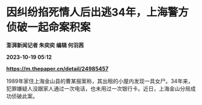 # 因纠纷掐死情人后出逃34年，上海警方侦破一起命案积案
**澎湃新闻记者 朱奕奕 编辑 何羽茜**

**2023-10-19 05:12**

**https://m.thepaper.cn/detail/24985457**

1989年家住上海金山县的曹某报案称，其出租的小屋内发现一具女尸。34年来，犯罪嫌疑人没跟家人通过一次电话，也未用过一次银行卡。近日，上海金山分局成功侦破此案。